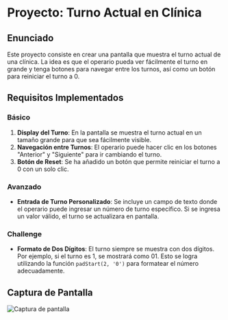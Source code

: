 # Proyecto: Turno Actual en Clínica

## Enunciado
Este proyecto consiste en crear una pantalla que muestra el turno actual de una clínica. La idea es que el operario pueda ver fácilmente el turno en grande y tenga botones para navegar entre los turnos, así como un botón para reiniciar el turno a 0.

## Requisitos Implementados

### Básico
1. **Display del Turno**: En la pantalla se muestra el turno actual en un tamaño grande para que sea fácilmente visible.
2. **Navegación entre Turnos**: El operario puede hacer clic en los botones "Anterior" y "Siguiente" para ir cambiando el turno.
3. **Botón de Reset**: Se ha añadido un botón que permite reiniciar el turno a 0 con un solo clic.

### Avanzado
- **Entrada de Turno Personalizado**: Se incluye un campo de texto donde el operario puede ingresar un número de turno específico. 
Si se ingresa un valor válido, el turno se actualizara en pantalla.

### Challenge
- **Formato de Dos Dígitos**: El turno siempre se muestra con dos dígitos. 
Por ejemplo, si el turno es 1, se mostrará como 01.
Esto se logra utilizando la función `padStart(2, '0')` para formatear el número adecuadamente.

## Captura de Pantalla
![Captura de pantalla](src/content/img/JS_4.PNG)